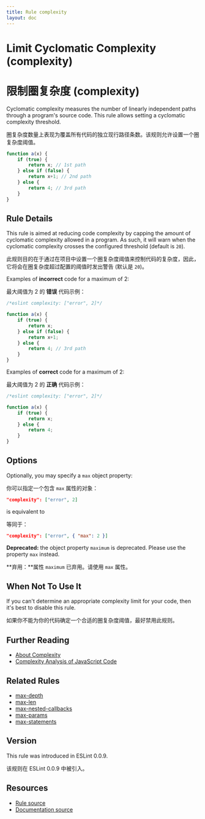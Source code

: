 ```yaml
---
title: Rule complexity
layout: doc
---
```

<!-- Note: No pull requests accepted for this file. See README.md in the root directory for details. -->

# Limit Cyclomatic Complexity (complexity)

# 限制圈复杂度 (complexity)

Cyclomatic complexity measures the number of linearly independent paths through a program's source code. This rule allows setting a cyclomatic complexity threshold.

圈复杂度数量上表现为覆盖所有代码的独立现行路径条数。该规则允许设置一个圈复杂度阈值。

```js
function a(x) {
    if (true) {
        return x; // 1st path
    } else if (false) {
        return x+1; // 2nd path
    } else {
        return 4; // 3rd path
    }
}
```

## Rule Details

This rule is aimed at reducing code complexity by capping the amount of cyclomatic complexity allowed in a program. As such, it will warn when the cyclomatic complexity crosses the configured threshold (default is `20`).

此规则目的在于通过在项目中设置一个圈复杂度阈值来控制代码的复杂度，因此，它将会在圈复杂度超过配置的阈值时发出警告 (默认是 `20`)。

Examples of **incorrect** code for a maximum of 2:

最大阈值为 2 的 **错误** 代码示例：

```js
/*eslint complexity: ["error", 2]*/

function a(x) {
    if (true) {
        return x;
    } else if (false) {
        return x+1;
    } else {
        return 4; // 3rd path
    }
}
```

Examples of **correct** code for a maximum of 2:

最大阈值为 2 的 **正确** 代码示例：

```js
/*eslint complexity: ["error", 2]*/

function a(x) {
    if (true) {
        return x;
    } else {
        return 4;
    }
}
```

## Options

Optionally, you may specify a `max` object property:

你可以指定一个包含 `max` 属性的对象：

```json
"complexity": ["error", 2]
```

is equivalent to

等同于：

```json
"complexity": ["error", { "max": 2 }]
```

**Deprecated:** the object property `maximum` is deprecated. Please use the property `max` instead.

**弃用：**属性 `maximum` 已弃用。请使用 `max` 属性。

## When Not To Use It

If you can't determine an appropriate complexity limit for your code, then it's best to disable this rule.

如果你不能为你的代码确定一个合适的圈复杂度阈值，最好禁用此规则。

## Further Reading

* [About Complexity](http://jscomplexity.org/complexity)
* [Complexity Analysis of JavaScript Code](http://ariya.ofilabs.com/2012/12/complexity-analysis-of-javascript-code.html)

## Related Rules

* [max-depth](max-depth)
* [max-len](max-len)
* [max-nested-callbacks](max-nested-callbacks)
* [max-params](max-params)
* [max-statements](max-statements)

## Version

This rule was introduced in ESLint 0.0.9.

该规则在 ESLint 0.0.9 中被引入。

## Resources

* [Rule source](https://github.com/eslint/eslint/tree/master/lib/rules/complexity.js)
* [Documentation source](https://github.com/eslint/eslint/tree/master/docs/rules/complexity.md)
